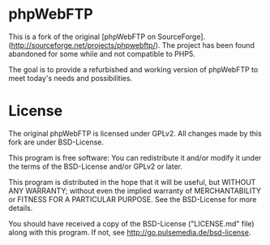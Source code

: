 phpWebFTP
===========

This is a fork of the original [phpWebFTP on SourceForge].(http://sourceforge.net/projects/phpwebftp/).
The project has been found abandoned for some while and not compatible to PHP5.

The goal is to provide a refurbished and working version of phpWebFTP to meet
today's needs and possibilities.

License
=======

The original phpWebFTP is licensed under GPLv2. All changes made by this fork
are under BSD-License. 

This program is free software: You can redistribute it and/or modify it under
the terms of the BSD-License and/or GPLv2 or later.

This program is distributed in the hope that it will be useful, but WITHOUT ANY 
WARRANTY; without even the implied warranty of MERCHANTABILITY or FITNESS FOR A
PARTICULAR PURPOSE. See the BSD-License for more details.

You should have received a copy of the BSD-License ("LICENSE.md" file) along with
this program. If not, see <http://go.pulsemedia.de/bsd-license>.